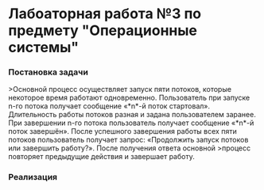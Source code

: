<h1>Лабоаторная работа №3 по предмету "Операционные системы"</h1>

<h3>Постановка задачи</h3>
>Основной процесс осуществляет запуск пяти потоков, которые некоторое время работают одновременно. Пользователь при запуске n-го потока получает сообщение «*n*-й поток стартовал». Длительность работы потоков разная и задана пользователем заранее. При завершении n-го потока пользователь получает сообщение «*n*-й поток завершён». После успешного завершения работы всех пяти потоков пользователь получает запрос: «Продолжить запуск потоков или завершить работу?». После получения ответа основной >процесс повторяет предыдущие действия и завершает работу.

<h3>Реализация</h3>

